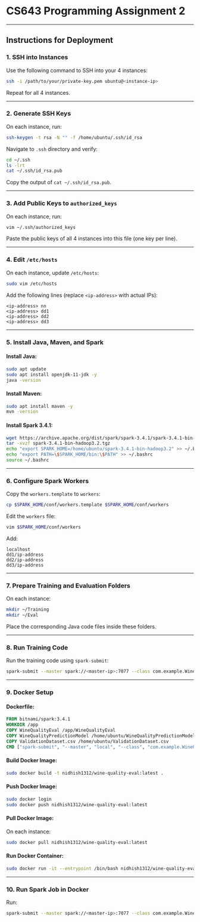 
# CS643 Programming Assignment 2

---

## Instructions for Deployment

### 1. SSH into Instances
Use the following command to SSH into your 4 instances:
```bash
ssh -i /path/to/your/private-key.pem ubuntu@<instance-ip>
```
Repeat for all 4 instances.

---

### 2. Generate SSH Keys
On each instance, run:
```bash
ssh-keygen -t rsa -N "" -f /home/ubuntu/.ssh/id_rsa
```
Navigate to `.ssh` directory and verify:
```bash
cd ~/.ssh
ls -lrt
cat ~/.ssh/id_rsa.pub
```
Copy the output of `cat ~/.ssh/id_rsa.pub`.

---

### 3. Add Public Keys to `authorized_keys`
On each instance, run:
```bash
vim ~/.ssh/authorized_keys
```
Paste the public keys of all 4 instances into this file (one key per line).

---

### 4. Edit `/etc/hosts`
On each instance, update `/etc/hosts`:
```bash
sudo vim /etc/hosts
```
Add the following lines (replace `<ip-address>` with actual IPs):
```
<ip-address> nn
<ip-address> dd1
<ip-address> dd2
<ip-address> dd3
```

---

### 5. Install Java, Maven, and Spark
#### Install Java:
```bash
sudo apt update
sudo apt install openjdk-11-jdk -y
java -version
```

#### Install Maven:
```bash
sudo apt install maven -y
mvn -version
```

#### Install Spark 3.4.1:
```bash
wget https://archive.apache.org/dist/spark/spark-3.4.1/spark-3.4.1-bin-hadoop3.2.tgz
tar -xvzf spark-3.4.1-bin-hadoop3.2.tgz
echo "export SPARK_HOME=/home/ubuntu/spark-3.4.1-bin-hadoop3.2" >> ~/.bashrc
echo "export PATH=\$SPARK_HOME/bin:\$PATH" >> ~/.bashrc
source ~/.bashrc
```

---

### 6. Configure Spark Workers
Copy the `workers.template` to `workers`:
```bash
cp $SPARK_HOME/conf/workers.template $SPARK_HOME/conf/workers
```
Edit the `workers` file:
```bash
vim $SPARK_HOME/conf/workers
```
Add:
```
localhost
dd1/ip-address
dd2/ip-address
dd3/ip-address
```

---

### 7. Prepare Training and Evaluation Folders
On each instance:
```bash
mkdir ~/Training
mkdir ~/Eval
```
Place the corresponding Java code files inside these folders.

---

### 8. Run Training Code
Run the training code using `spark-submit`:
```bash
spark-submit --master spark://<master-ip>:7077 --class com.example.WineQualityEval /home/ubuntu/Training/wine-quality-train-1.0-SNAPSHOT.jar
```

---

### 9. Docker Setup
#### Dockerfile:
```dockerfile
FROM bitnami/spark:3.4.1
WORKDIR /app
COPY WineQualityEval /app/WineQualityEval
COPY WineQualityPredictionModel /home/ubuntu/WineQualityPredictionModel
COPY ValidationDataset.csv /home/ubuntu/ValidationDataset.csv
CMD ["spark-submit", "--master", "local", "--class", "com.example.WineQualityEval", "/app/WineQualityEval/target/wine-quality-eval-1.0-SNAPSHOT.jar"]
```

#### Build Docker Image:
```bash
sudo docker build -t nidhish1312/wine-quality-eval:latest .
```

#### Push Docker Image:
```bash
sudo docker login
sudo docker push nidhish1312/wine-quality-eval:latest
```

#### Pull Docker Image:
On each instance:
```bash
sudo docker pull nidhish1312/wine-quality-eval:latest
```

#### Run Docker Container:
```bash
sudo docker run -it --entrypoint /bin/bash nidhish1312/wine-quality-eval:latest
```

---

### 10. Run Spark Job in Docker
Run:
```bash
spark-submit --master spark://<master-ip>:7077 --class com.example.WineQualityEval /app/WineQualityEval/target/wine-quality-eval-1.0-SNAPSHOT.jar
```
